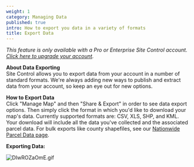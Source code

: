 ```yaml
---
weight: 1
category: Managing Data
published: true
intro: How to export you data in a variety of formats
title: Export Data
---
```

_This feature is only available with a Pro or Enterprise Site Control account. [Click here to upgrade your account](https://sitecontrol.us/plans#p=level1)._

**About Data Exporting**  
Site Control allows you to export data from your account in a number of standard formats. We're always adding new ways to publish and extract data from your account, so keep an eye out for new options.

**How to Export Data**  
Click "Manage Map" and then "Share & Export" in order to see data export options. Then simply click the format in which you'd like to download your map's data. Currently supported formats are: CSV, XLS, SHP, and KML. Your download will include all the data you've collected and the associated parcel data. For bulk exports like county shapefiles, see our [Nationwide Parcel Data page](https://makeloveland.com/parcels).

**Exporting Data:**

![DIwROZaOmE.gif]({{site.baseurl}}/img/DIwROZaOmE.gif)

